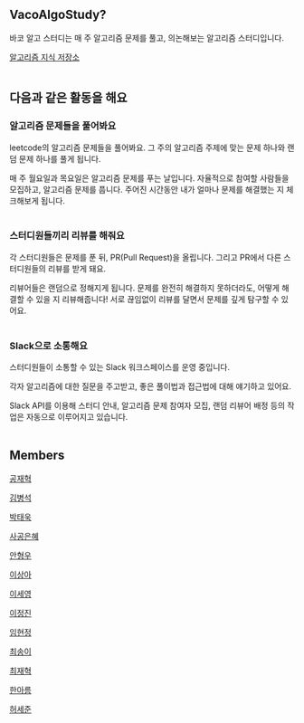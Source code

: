 ## VacoAlgoStudy?

바코 알고 스터디는 매 주 알고리즘 문제를 풀고, 의논해보는 알고리즘 스터디입니다.

[알고리즘 지식 저장소](https://github.com/vaco-algo/vaco-algo-study/wiki)
<br>
<br>

## 다음과 같은 활동을 해요

### 알고리즘 문제들을 풀어봐요

leetcode의 알고리즘 문제들을 풀어봐요. 그 주의 알고리즘 주제에 맞는 문제 하나와 랜덤 문제 하나를 풀게 됩니다.

매 주 월요일과 목요일은 알고리즘 문제를 푸는 날입니다. 자율적으로 참여할 사람들을 모집하고, 알고리즘 문제를 풉니다. 주어진 시간동안 내가 얼마나 문제를 해결했는 지 체크해보게 됩니다.
<br>
<br>

### 스터디원들끼리 리뷰를 해줘요

각 스터디원들은 문제를 푼 뒤, PR(Pull Request)을 올립니다. 그리고 PR에서 다른 스터디원들의 리뷰를 받게 돼요. 

리뷰어들은 랜덤으로 정해지게 됩니다. 문제를 완전히 해결하지 못하더라도, 어떻게 해결할 수 있을 지 리뷰해줍니다! 서로 끊임없이 리뷰를 달면서 문제를 깊게 탐구할 수 있어요.
<br>
<br>

### Slack으로 소통해요

스터디원들이 소통할 수 있는 Slack 워크스페이스를 운영 중입니다. 

각자 알고리즘에 대한 질문을 주고받고, 좋은 풀이법과 접근법에 대해 얘기하고 있어요.

Slack API를 이용해 스터디 안내, 알고리즘 문제 참여자 모집, 랜덤 리뷰어 배정 등의 작업은 자동으로 이루어지고 있습니다.
<br>
<br>

## Members

[공재혁](https://github.com/ponjaehyeok)

[김병석](https://github.com/MochaPresso)

[박태욱](https://github.com/TAEUK-PARK)

[사공은혜](https://github.com/eunhye210)

[안형우](https://github.com/rktnsinger)

[이상아](https://github.com/comt-mix)

[이세영](https://github.com/tpdud406)

[이정진](https://github.com/pinomad)

[임현정](https://github.com/h-alex2)

[최송이](https://github.com/ssong-yi)

[최재혁](https://github.com/Sharpen-Cjh)

[한아름](https://github.com/hanryu1109)

[허세준](https://github.com/jun2212)
